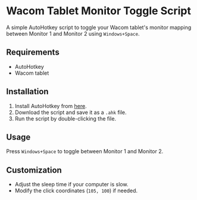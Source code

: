 # Wacom Tablet Monitor Toggle Script

A simple AutoHotkey script to toggle your Wacom tablet's monitor mapping between Monitor 1 and Monitor 2 using `Windows+Space`.

## Requirements

- AutoHotkey
- Wacom tablet

## Installation

1. Install AutoHotkey from [here](https://www.autohotkey.com/).
2. Download the script and save it as a `.ahk` file.
3. Run the script by double-clicking the file.

## Usage

Press `Windows+Space` to toggle between Monitor 1 and Monitor 2.

## Customization

- Adjust the sleep time if your computer is slow.
- Modify the click coordinates (`105, 100`) if needed.

